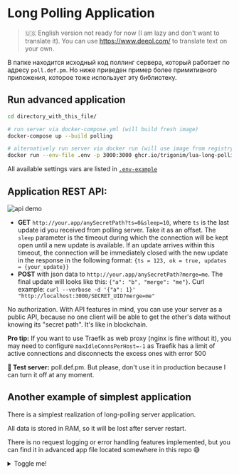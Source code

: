 # Long Polling Application

> 🇺🇸 English version not ready for now (I am lazy and don't want to translate it). You can use https://www.deepl.com/ to translate text on your own.

В папке находится исходный код поллинг сервера, который работает по адресу `poll.def.pm`. Но ниже приведен пример более примитивного приложения, которое тоже использует эту библиотеку.

## Run advanced application

```bash
cd directory_with_this_file/

# run server via docker-compose.yml (will build fresh image)
docker-compose up --build polling

# alternatively run server via docker run (will use image from registry)
docker run --env-file .env -p 3000:3000 ghcr.io/trigonim/lua-long-polling:latest
```

All available settings vars are listed in [`.env-example`](.env-example)

## Application REST API:

![api demo](https://file.def.pm/uV3R6f28.gif)

- **GET** `http://your.app/anySecretPath?ts=0&sleep=10`, where `ts` is the last update id you received from polling server. Take it as an offset. The `sleep` parameter is the timeout during which the connection will be kept open until a new update is available. If an update arrives within this timeout, the connection will be immediately closed with the new update in the response in the following format: `{ts = 123, ok = true, updates = {your_update}}`
- **POST** with json data to `http://your.app/anySecretPath?merge=me`. The final update will looks like this: `{"a": "b", "merge": "me"}`.
  Curl example: `curl --verbose -d '{"a": 1}' "http://localhost:3000/SECRET_UID?merge=me"`

No authorization. With API features in mind, you can use your server as a public API, because no one client will be able to get the other's data without knowing its "secret path". It's like in blockchain.

**Pro tip:** If you want to use Traefik as web proxy (nginx is fine without it), you may need to configure `maxIdleConnsPerHost=-1` as Traefik has a limit of active connections and disconnects the excess ones with error 500

**👀 Test server:** poll.def.pm. But please, don't use it in production because I can turn it off at any moment.



## Another example of simplest application

There is a simplest realization of long-polling server application.

All data is stored in RAM, so it will be lost after server restart.

There is no request logging or error handling features implemented,
	but you can find it in advanced app file located somewhere in this repo 😅

<details>
<summary>Toggle me!</summary>

```lua
local polling = require("long-polling.server").new("localtable")

local express = require("express")
local app = express()

local function push_updates(req, res)
	local channel = req.params.channel
	local payload = req.query.data

	polling:publish_new(channel, payload)
	res:send("OK")
end

local function get_updates(req, res)
	local channel = req.params.channel
	local last_id = tonumber(req.query.last_id) or 0
	local timeout = tonumber(req.query.timeout) or 0

	local data, total = polling:get_news(channel, last_id, timeout)
	res:set("X-Total-Messages", total):json(data)
end

app:post("/:channel", push_updates)
app:get("/:channel", get_updates)

app:listen(3000)

```

### API:

- `POST` example.com/any_string?data=any_data => 200 OK
- `GET ` example.com/any_string?last_id=0&timeout=60 => 200 OK {"any_data"}

</details>
